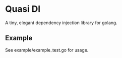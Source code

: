 
# Quasi DI

A tiny, elegant dependency injection library for golang.

## Example

See example/example_test.go for usage.
